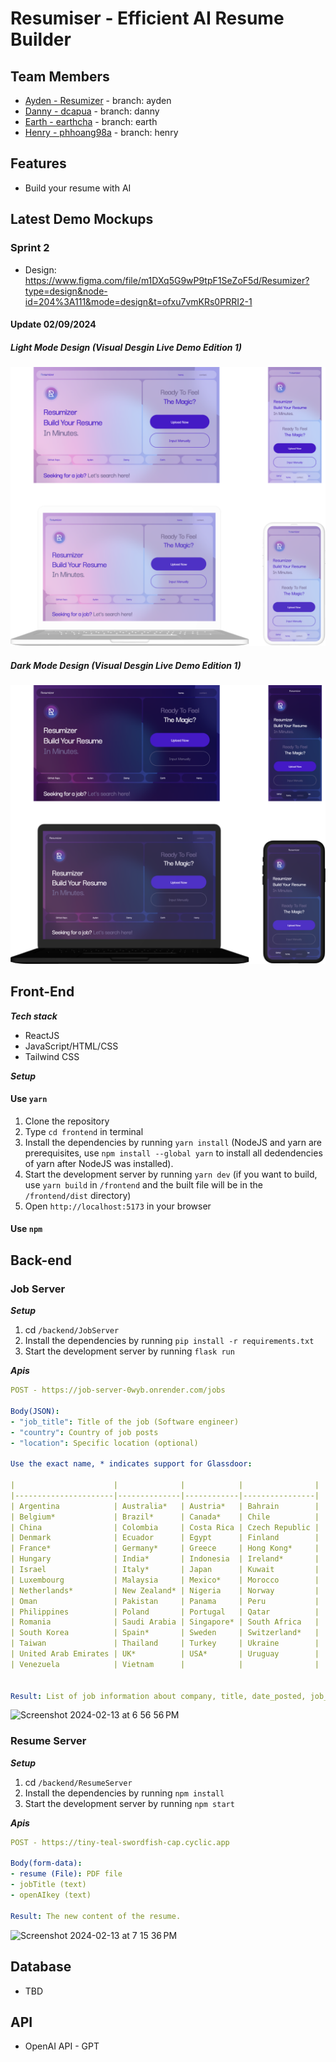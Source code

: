 # Resumiser - Efficient AI Resume Builder

## Team Members
- [Ayden - Resumizer](https://github.com/Resumizer) - branch: ayden
- [Danny - dcapua](https://github.com/dcapua) - branch: danny
- [Earth - earthcha](https://github.com/earthcha) - branch: earth
- [Henry - phhoang98a](https://github.com/phhoang98a) - branch: henry

## Features
* Build your resume with AI

## Latest Demo Mockups
### Sprint 2
- Design: https://www.figma.com/file/m1DXq5G9wP9tpF1SeZoF5d/Resumizer?type=design&node-id=204%3A111&mode=design&t=ofxu7vmKRs0PRRI2-1
#### Update 02/09/2024
##### Light Mode Design (Visual Desgin Live Demo Edition 1)
![Light Mode Mockup](public/sprint2/lightMockup.png "Light Mode Mockup")
##### Dark Mode Design (Visual Desgin Live Demo Edition 1)
![Dark Mode Mockup](public/sprint2/darkMockup.png "Dark Mode Mockup")


## Front-End
_**Tech stack**_

* ReactJS
* JavaScript/HTML/CSS
* Tailwind CSS
 
_**Setup**_

#### Use `yarn`
1. Clone the repository
2. Type `cd frontend` in terminal
3. Install the dependencies by running `yarn install` (NodeJS and yarn are prerequisites, use `npm install --global yarn` to install all dedendencies of yarn after NodeJS was installed). 
4. Start the development server by running `yarn dev` (if you want to build, use `yarn build` in `/frontend` and the built file will be in the `/frontend/dist` directory)
5. Open `http://localhost:5173` in your browser

#### Use `npm`

## Back-end
### Job Server
_**Setup**_

1. cd `/backend/JobServer`
2. Install the dependencies by running `pip install -r requirements.txt`
3. Start the development server by running `flask run`

_**Apis**_
```yml
POST - https://job-server-0wyb.onrender.com/jobs

Body(JSON): 
- "job_title": Title of the job (Software engineer)
- "country": Country of job posts
- "location": Specific location (optional)

Use the exact name, * indicates support for Glassdoor:

|                      |              |            |                |
|----------------------|--------------|------------|----------------|
| Argentina            | Australia*   | Austria*   | Bahrain        |
| Belgium*             | Brazil*      | Canada*    | Chile          |
| China                | Colombia     | Costa Rica | Czech Republic |
| Denmark              | Ecuador      | Egypt      | Finland        |
| France*              | Germany*     | Greece     | Hong Kong*     |
| Hungary              | India*       | Indonesia  | Ireland*       |
| Israel               | Italy*       | Japan      | Kuwait         |
| Luxembourg           | Malaysia     | Mexico*    | Morocco        |
| Netherlands*         | New Zealand* | Nigeria    | Norway         |
| Oman                 | Pakistan     | Panama     | Peru           |
| Philippines          | Poland       | Portugal   | Qatar          |
| Romania              | Saudi Arabia | Singapore* | South Africa   |
| South Korea          | Spain*       | Sweden     | Switzerland*   |
| Taiwan               | Thailand     | Turkey     | Ukraine        |
| United Arab Emirates | UK*          | USA*       | Uruguay        |
| Venezuela            | Vietnam      |            |                |


Result: List of job information about company, title, date_posted, job_url, location, site
```
![Screenshot 2024-02-13 at 6 56 56 PM](https://github.com/imayden/Resumizer/assets/34488386/ed7509ec-c14c-4d0b-86c8-d7fa12e37adb)

### Resume Server
_**Setup**_

1. cd `/backend/ResumeServer`
2. Install the dependencies by running `npm install`
3. Start the development server by running `npm start`

_**Apis**_
```yml
POST - https://tiny-teal-swordfish-cap.cyclic.app

Body(form-data): 
- resume (File): PDF file
- jobTitle (text)
- openAIkey (text) 

Result: The new content of the resume.
```
![Screenshot 2024-02-13 at 7 15 36 PM](https://github.com/imayden/Resumizer/assets/34488386/288ecc35-b86c-4ab8-a63f-2823fae2377e)


## Database
* TBD

## API
* OpenAI API - GPT



